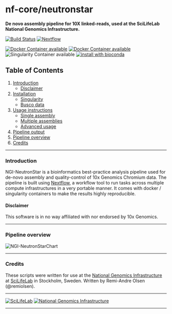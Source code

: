 # nf-core/neutronstar
**De novo assembly pipeline for 10X linked-reads, used at the SciLifeLab National Genomics Infrastructure.**

[![Build Status](https://travis-ci.org/remiolsen/nf-core-neutronstar.svg?branch=master)](https://travis-ci.org/remiolsen/nf-core-neutronstar)
[![Nextflow](https://img.shields.io/badge/nextflow-%E2%89%A50.31.1-brightgreen.svg)](https://www.nextflow.io/)

[![Docker Container available](https://img.shields.io/docker/automated/remiolsen/ngi-neutronstar.svg)](https://hub.docker.com/r/remiolsen/ngi-neutronstar/)
[![Docker Container available](https://img.shields.io/docker/automated/remiolsen/supernova.svg)](https://hub.docker.com/r/remiolsen/supernova/)
![Singularity Container available](
https://img.shields.io/badge/singularity-available-7E4C74.svg)
[![install with bioconda](https://img.shields.io/badge/install%20with-bioconda-brightgreen.svg)](http://bioconda.github.io/)


## Table of Contents

1. [Introduction](README.md#introduction)
   * [Disclaimer](README.md#disclaimer)
2. [Installation](docs/installation.md)
   * [Singularity](docs/installation.md#singularity)
   * [Busco data](docs/installation.md#busco-data)
3. [Usage instructions](docs/usage.md)
   * [Single assembly](docs/usage.md#single-assembly)
   * [Multiple assemblies](docs/usage.md#multiple-assemblies)
   * [Advanced usage](docs/usage.mdd#advanced-usage)
4. [Pipeline output](docs/output.md)
5. [Pipeline overview](README.md#pipeline-overview)
6. [Credits](README.md#pipeline-overview)

---------

### Introduction

NGI-NeutronStar is a bioinformatics best-practice analysis pipeline used for de-novo assembly and quality-control of 10x Genomics Chromium data. The pipeline is built using [Nextflow](https://www.nextflow.io), a workflow tool to run tasks across multiple compute infrastructures in a very portable manner. It comes with docker / singularity containers to make the results highly reproducible.

#### Disclaimer

This software is in no way affiliated with nor endorsed by 10x Genomics.


---------

### Pipeline overview

![NGI-NeutronStarChart](docs/images/NGI-NeutronStar_chart.png)

---------

### Credits
These scripts were written for use at the [National Genomics Infrastructure](https://portal.scilifelab.se/genomics/) at [SciLifeLab](http://www.scilifelab.se/) in Stockholm, Sweden. Written by Remi-Andre Olsen (@remiolsen).


---

[![SciLifeLab](https://raw.githubusercontent.com/SciLifeLab/NGI-MethylSeq/master/docs/images/SciLifeLab_logo.png)](http://www.scilifelab.se/)
[![National Genomics Infrastructure](https://raw.githubusercontent.com/SciLifeLab/NGI-MethylSeq/master/docs/images/NGI_logo.png)](https://ngisweden.scilifelab.se/)

---
